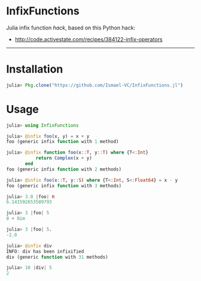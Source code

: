# InfixFunctions

Julia infix function *hack*, based on this Python hack:

* http://code.activestate.com/recipes/384122-infix-operators

***

# Installation

```julia
julia> Pkg.clone("https://github.com/Ismael-VC/InfixFunctions.jl")
```

# Usage

```julia
julia> using InfixFunctions

julia> @infix foo(x, y) = x + y
foo (generic infix function with 1 method)

julia> @infix function foo(x::T, y::T) where {T<:Int}
           return Complex(x + y)
       end
foo (generic infix function with 2 methods)

julia> @infix foo(x::T, y::S) where {T<:Int, S<:Float64} = x - y
foo (generic infix function with 3 methods)

julia> 3.0 |foo| π
6.141592653589793

julia> 3 |foo| 5
8 + 0im

julia> 3 |foo| 5.
-2.0

julia> @infix div
INFO: div has been infixified
div (generic function with 31 methods)

julia> 10 |div| 5
2
```
